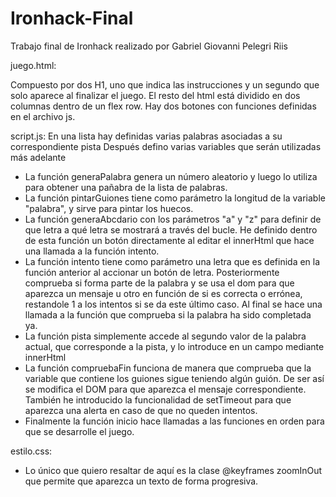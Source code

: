 # Ironhack-Final
Trabajo final de Ironhack realizado por Gabriel Giovanni Pelegri Riis


juego.html:

Compuesto por dos H1, uno que indica las instrucciones y un segundo que solo aparece al finalizar el juego.
El resto del html está dividido en dos columnas dentro de un flex row.
Hay dos botones con funciones definidas en el archivo js.

script.js:
En una lista hay definidas varias palabras asociadas a su correspondiente pista
Después defino varias variables que serán utilizadas más adelante

- La función generaPalabra genera un número aleatorio y luego lo utiliza para obtener una pañabra de la lista de palabras.
- La función pintarGuiones tiene como parámetro la longitud de la variable "palabra", y sirve para pintar los huecos.
- La función generaAbcdario con los parámetros "a" y "z" para definir de que letra a qué letra se mostrará a través del bucle. He definido dentro
  de esta función un botón directamente al editar el innerHtml que hace una llamada a la función intento.
- La función intento tiene como parámetro una letra que es definida en la función anterior al accionar un botón de letra. Posteriormente comprueba 
  si forma parte de la palabra y se usa el dom para que aparezca un mensaje u otro en función de si es correcta o errónea, restandole 1 a los intentos
  si se da este último caso. Al final se hace una llamada a la función que comprueba si la palabra ha sido completada ya.
- La función pista simplemente accede al segundo valor de la palabra actual, que corresponde a la pista, y lo introduce en un campo mediante innerHtml
- La función compruebaFin funciona de manera que comprueba que la variable que contiene los guiones sigue teniendo algún guión. De ser así se modifica el DOM para 
  que aparezca el mensaje correspondiente. También he introducido la funcionalidad de setTimeout para que aparezca una alerta en caso de que no queden intentos.
- Finalmente la función inicio hace llamadas a las funciones en orden para que se desarrolle el juego.

estilo.css:
- Lo único que quiero resaltar de aquí es la clase @keyframes zoomInOut que permite que aparezca un texto de forma progresiva.

